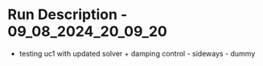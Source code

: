 # Run Description - 09_08_2024_20_09_20

- testing uc1 with updated solver + damping control - sideways - dummy

